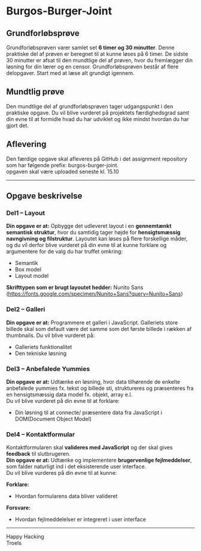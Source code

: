 # Burgos-Burger-Joint

## Grundforløbsprøve
Grundforløbsprøven varer samlet set **6 timer og 30 minutter**. Denne praktiske del af prøven er beregnet til at kunne løses på 6 timer. De sidste 30 minutter er afsat til den mundtlige del af prøven, hvor du fremlægger din løsning for din lærer og en censor. Grundforløbsprøven består af flere delopgaver. Start med at læse alt grundigt igennem.

## Mundtlig prøve
Den mundtlige del af grundforløbsprøven tager udgangspunkt i den praktiske opgave. Du vil blive vurderet på projektets færdighedsgrad samt din evne til at formidle hvad du har udviklet og ikke mindst hvordan du har gjort det.

## Aflevering
Den færdige opgave skal afleveres på GitHub i det assignment repository som har følgende prefix: burgos-burger-joint.<br>
opgaven skal være uploaded seneste kl. 15.10

<hr>

## Opgave beskrivelse

### Del1 – Layout
**Din opgave er at:** Opbygge det udleveret layout i en **gennemtænkt semantisk struktur**, hvor du samtidig tager højde for **hensigtsmæssig navngivning og filstruktur**. Layoutet kan løses på flere forskellige måder, og du vil derfor blive vurderet på din evne til at kunne forklare og argumentere for de valg du har truffet omkring:

* Semantik
* Box model 
* Layout model 

**Skrifttypen som er brugt layoutet hedder:** 
Nunito Sans (https://fonts.google.com/specimen/Nunito+Sans?query=Nunito+Sans)

### Del2 – Galleri
**Din opgave er at:** Programmere et galleri i JavaScript. Galleriets store billede skal som default være det samme som det første billede i rækken af thumbnails.
Du vil blive vurderet på:

* Galleriets funktionalitet
* Den tekniske løsning

### Del3 – Anbefalede Yummies
**Din opgave er at:** Udtænke en løsning, hvor data tilhørende de enkelte anbefalede yummies fx. tekst og billede sti, struktureres og præsenteres fra en hensigtsmæssig data model fx. objekt, array e.l.<br>
Du vil blive vurderet på din evne til at forklare:

* Din løsning til at connecte/ præsentere data fra JavaScript i DOM(Document Object Model)

### Del4 – Kontaktformular
Kontaktformularen skal **valideres med JavaScript** og der skal gives **feedback** til slutbrugeren.<br>
**Din opgave er at:** Udtænke og implementere **brugervenlige fejlmeddelser**, som falder naturligt ind i det eksisterende user interface.<br>Du vil blive vurderes på din evne til at kunne: 

**Forklare:**
* Hvordan formularens data bliver valideret

**Forsvare:**
* Hvordan fejlmeddelelser er integreret i user interface

<hr>

Happy Hacking<br>
Troels




